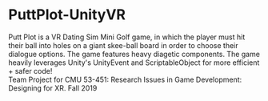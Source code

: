 # PuttPlot-UnityVR
Putt Plot is a VR Dating Sim Mini Golf game, in which the player must hit their ball into holes on a giant skee-ball board in order to choose their dialogue options. The game features heavy diagetic components.  The game heavily leverages Unity's UnityEvent and ScriptableObject for more efficient + safer code!    
Team Project for CMU 53-451: Research Issues in Game Development: Designing for XR. Fall 2019  
 
